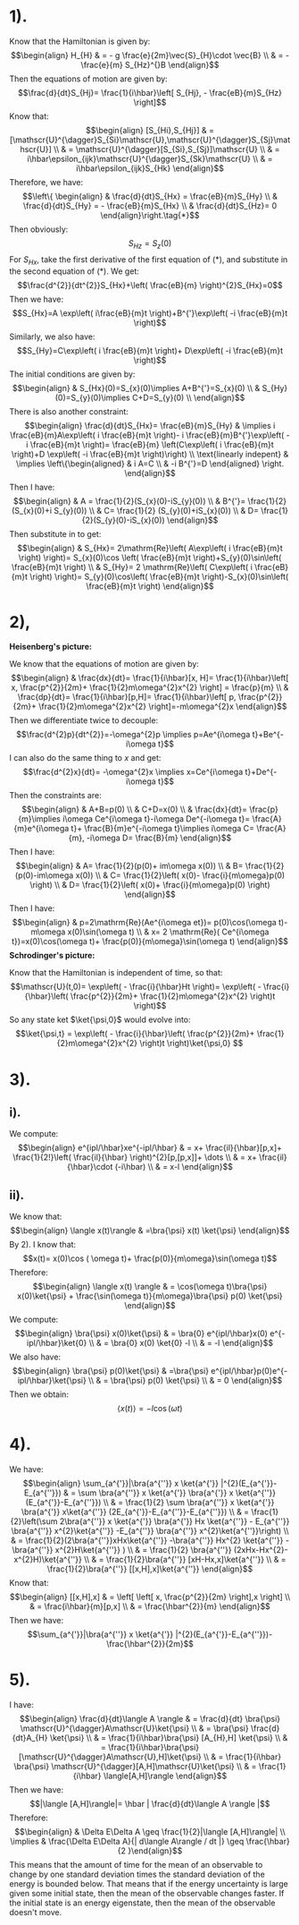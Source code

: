 # 1).
Know that the Hamiltonian is given by:
$$\begin{align}
H_{H} & = - g \frac{e}{2m}\vec{S}_{H}\cdot \vec{B} \\
 & = - \frac{e}{m} S_{Hz}^{}B
\end{align}$$
Then the equations of motion are given by:
$$\frac{d}{dt}S_{Hj}= \frac{1}{i\hbar}\left[ S_{Hj}, - \frac{eB}{m}S_{Hz} \right]$$
Know that:
$$\begin{align}
[S_{Hi},S_{Hj}] & =[\mathscr{U}^{\dagger}S_{Si}\mathscr{U},\mathscr{U}^{\dagger}S_{Sj}\mathscr{U}] \\
 & = \mathscr{U}^{\dagger}[S_{Si},S_{Sj}]\mathscr{U} \\
 & = i\hbar\epsilon_{ijk}\mathscr{U}^{\dagger}S_{Sk}\mathscr{U} \\
 & = i\hbar\epsilon_{ijk}S_{Hk}
\end{align}$$
Therefore, we have:
$$\left\{
\begin{align}
 & \frac{d}{dt}S_{Hx} =  \frac{eB}{m}S_{Hy} \\
 & \frac{d}{dt}S_{Hy} = - \frac{eB}{m}S_{Hx} \\
 &  \frac{d}{dt}S_{Hz}= 0 
\end{align}\right.\tag{*}$$
Then obviously:
$$S_{Hz}= S_{z}(0)$$
For $S_{Hx}$, take the first derivative of the first equation of $(*)$, and substitute in the second equation of $(*)$. We get:
$$\frac{d^{2}}{dt^{2}}S_{Hx}+\left(  \frac{eB}{m} \right)^{2}S_{Hx}=0$$
Then we have:
$$S_{Hx}=A \exp\left(  i\frac{eB}{m}t \right)+B^{'}\exp\left( -i \frac{eB}{m}t \right)$$
Similarly, we also have:
$$S_{Hy}=C\exp\left( i \frac{eB}{m}t \right)+ D\exp\left( -i \frac{eB}{m}t \right)$$
The initial conditions are given by:
$$\begin{align}
 & S_{Hx}(0)=S_{x}(0)\implies A+B^{'}=S_{x}(0) \\
 & S_{Hy}(0)=S_{y}(0)\implies C+D=S_{y}(0) \\
\end{align}$$
There is also another constraint:
$$\begin{align}
\frac{d}{dt}S_{Hx}= \frac{eB}{m}S_{Hy} & \implies i \frac{eB}{m}A\exp\left( i \frac{eB}{m}t \right)- i \frac{eB}{m}B^{'}\exp\left( -i \frac{eB}{m}t \right)=  \frac{eB}{m} \left(C\exp\left(  i \frac{eB}{m}t \right)+D \exp\left( -i \frac{eB}{m}t \right)\right) \\
 \text{linearly indepent} &  \implies \left\{\begin{aligned}
 & i A=C \\
 & -i B^{'}=D
\end{aligned} \right.
\end{align}$$
Then I have:
$$\begin{align}
 & A = \frac{1}{2}(S_{x}(0)-iS_{y}(0)) \\
 & B^{'}= \frac{1}{2}(S_{x}(0)+i S_{y}(0)) \\
 & C= \frac{1}{2} (S_{y}(0)+iS_{x}(0)) \\
 & D= \frac{1}{2}(S_{y}(0)-iS_{x}(0))
\end{align}$$
Then substitute in to get:
$$\begin{align}
 & S_{Hx}= 2\mathrm{Re}\left( A\exp\left( i \frac{eB}{m}t \right) \right)= S_{x}(0)\cos \left(  \frac{eB}{m}t \right)+S_{y}(0)\sin\left(  \frac{eB}{m}t \right) \\
 & S_{Hy}= 2 \mathrm{Re}\left(  C\exp\left(  i \frac{eB}{m}t \right) \right)= S_{y}(0)\cos\left(  \frac{eB}{m}t \right)-S_{x}(0)\sin\left(  \frac{eB}{m}t \right)
\end{align}$$
# 2),

**Heisenberg's picture:**

We know that the equations of motion are given by:
$$\begin{align}
 & \frac{dx}{dt}= \frac{1}{i\hbar}[x, H]= \frac{1}{i\hbar}\left[ x, \frac{p^{2}}{2m}+ \frac{1}{2}m\omega^{2}x^{2} \right]  = \frac{p}{m} \\
 & \frac{dp}{dt}= \frac{1}{i\hbar}[p,H]= \frac{1}{i\hbar}\left[ p, \frac{p^{2}}{2m}+ \frac{1}{2}m\omega^{2}x^{2} \right]=-m\omega^{2}x
\end{align}$$
Then we differentiate twice to decouple:
$$\frac{d^{2}p}{dt^{2}}=-\omega^{2}p \implies p=Ae^{i\omega t}+Be^{-i\omega t}$$
I can also do the same thing to $x$ and get:
$$\frac{d^{2}x}{dt}= -\omega^{2}x \implies x=Ce^{i\omega t}+De^{-i\omega t}$$
Then the constraints are:
$$\begin{align}
 & A+B=p(0) \\
 & C+D=x(0) \\
 & \frac{dx}{dt}= \frac{p}{m}\implies i\omega Ce^{i\omega t}-i\omega De^{-i\omega t}= \frac{A}{m}e^{i\omega t}+ \frac{B}{m}e^{-i\omega t}\implies i\omega C= \frac{A}{m}, -i\omega D= \frac{B}{m}
\end{align}$$
Then I have:
$$\begin{align}
 & A= \frac{1}{2}(p(0)+ im\omega x(0)) \\
 & B= \frac{1}{2}(p(0)-im\omega x(0)) \\
 & C= \frac{1}{2}\left( x(0)- \frac{i}{m\omega}p(0) \right) \\
 & D= \frac{1}{2}\left( x(0)+ \frac{i}{m\omega}p(0) \right)
\end{align}$$
Then I have:
$$\begin{align}
 & p=2\mathrm{Re}(Ae^{i\omega et})= p(0)\cos(\omega t)-m\omega x(0)\sin(\omega t)  \\
 & x= 2 \mathrm{Re}( Ce^{i\omega t})=x(0)\cos(\omega t)+ \frac{p(0)}{m\omega}\sin(\omega t)
\end{align}$$
**Schrodinger's picture:**

Know that the Hamiltonian is independent of time, so that:
$$\mathscr{U}(t,0)= \exp\left( - \frac{i}{\hbar}Ht \right)= \exp\left( - \frac{i}{\hbar}\left(  \frac{p^{2}}{2m}+ \frac{1}{2}m\omega^{2}x^{2} \right)t \right)$$
So any state ket $\ket{\psi,0}$ would evolve into:
$$\ket{\psi,t} = \exp\left( - \frac{i}{\hbar}\left(  \frac{p^{2}}{2m}+ \frac{1}{2}m\omega^{2}x^{2} \right)t \right)\ket{\psi,0} $$
# 3).
## i).
We compute:
$$\begin{align}
e^{ipl/\hbar}xe^{-ipl/\hbar} & = x+ \frac{il}{\hbar}[p,x]+ \frac{1}{2!}\left(  \frac{il}{\hbar} \right)^{2}[p,[p,x]]+ \dots \\
 & = x+ \frac{il}{\hbar}\cdot (-i\hbar) \\
 & = x-l
\end{align}$$
## ii).
We know that:
$$\begin{align}
\langle x(t)\rangle & =\bra{\psi} x(t) \ket{\psi} 
\end{align}$$
By $2).$ I know that:
$$x(t)= x(0)\cos ( \omega t)+ \frac{p(0)}{m\omega}\sin(\omega t)$$
Therefore:
$$\begin{align}
\langle x(t) \rangle & = \cos(\omega t)\bra{\psi} x(0)\ket{\psi} + \frac{\sin(\omega t)}{m\omega}\bra{\psi} p(0) \ket{\psi} 
\end{align}$$
We compute:
$$\begin{align}
\bra{\psi} x(0)\ket{\psi}  & = \bra{0} e^{ipl/\hbar}x(0) e^{-ipl/\hbar}\ket{0}  \\
 & = \bra{0} x(0) \ket{0} -l \\
 & = -l
\end{align}$$
We also have:
$$\begin{align}
\bra{\psi} p(0)\ket{\psi}  & =\bra{\psi} e^{ipl/\hbar}p(0)e^{-ipl/\hbar}\ket{\psi}  \\
 & = \bra{\psi} p(0) \ket{\psi}  \\
 & = 0
\end{align}$$
Then we obtain:
$$\langle x(t) \rangle =-l\cos(\omega t)$$
# 4).
We have:
$$\begin{align}
\sum_{a^{'}}|\bra{a^{''}} x \ket{a^{'}} |^{2}(E_{a^{'}}-E_{a^{''}}) & = \sum \bra{a^{''}} x \ket{a^{'}} \bra{a^{'}} x \ket{a^{''}} (E_{a^{'}}-E_{a^{''}}) \\
 & = \frac{1}{2} \sum \bra{a^{''}} x \ket{a^{'}} \bra{a^{'}} x\ket{a^{''}} (2E_{a^{'}}-E_{a^{''}}-E_{a^{''}}) \\
 & = \frac{1}{2}\left(\sum 2\bra{a^{''}} x \ket{a^{'}} \bra{a^{'}} Hx \ket{a^{''}} - E_{a^{''}} \bra{a^{''}} x^{2}\ket{a^{''}} -E_{a^{''}} \bra{a^{''}} x^{2}\ket{a^{''}}\right) \\
 & = \frac{1}{2}(2\bra{a^{''}}xHx\ket{a^{''}} -\bra{a^{''}} Hx^{2} \ket{a^{''}} - \bra{a^{''}} x^{2}H\ket{a^{''}}  ) \\
 & = \frac{1}{2} \bra{a^{''}} (2xHx-Hx^{2}-x^{2}H)\ket{a^{''}}  \\
 & = \frac{1}{2}\bra{a^{''}} [xH-Hx,x]\ket{a^{''}}  \\
 & = \frac{1}{2}\bra{a^{''}} [[x,H],x]\ket{a^{''}}    
\end{align}$$
Know that:
$$\begin{align}
[[x,H],x] & = \left[ \left[ x, \frac{p^{2}}{2m}  \right],x \right] \\
 & = \frac{i\hbar}{m}[p,x] \\
 & = \frac{\hbar^{2}}{m}
\end{align}$$
Then we have:
$$\sum_{a^{'}}|\bra{a^{''}} x \ket{a^{'}} |^{2}(E_{a^{'}}-E_{a^{''}})- \frac{\hbar^{2}}{2m}$$
# 5).
I have:
$$\begin{align}
\frac{d}{dt}\langle A \rangle & = \frac{d}{dt} \bra{\psi} \mathscr{U}^{\dagger}A\mathscr{U}\ket{\psi}  \\
 & = \bra{\psi} \frac{d}{dt}A_{H} \ket{\psi}  \\
 & = \frac{1}{i\hbar}\bra{\psi} [A_{H},H] \ket{\psi}  \\
 & = \frac{1}{i\hbar}\bra{\psi} [\mathscr{U}^{\dagger}A\mathscr{U},H]\ket{\psi}  \\
 & = \frac{1}{i\hbar}  \bra{\psi} \mathscr{U}^{\dagger}[A,H]\mathscr{U}\ket{\psi} \\
 & = \frac{1}{i\hbar} \langle[A,H]\rangle 
\end{align}$$
Then we have:
$$|\langle [A,H]\rangle|= \hbar | \frac{d}{dt}\langle A \rangle |$$
Therefore:
$$\begin{align}
 & \Delta E\Delta A \geq \frac{1}{2}|\langle [A,H]\rangle|
 \\
\implies & \frac{\Delta E\Delta A}{| d\langle A\rangle / dt |}  \geq \frac{\hbar}{2 }\end{align}$$
This means that the amount of time for the mean of an observable to change by one standard deviation times the standard deviation of the energy is bounded below. That means that if the energy uncertainty is large given some initial state, then the mean of the observable changes faster. If the initial state is an energy eigenstate, then the mean of the observable doesn't move. 

